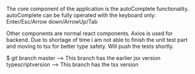 
The core component of the application is the autoComplete functionality.
autoComplete  can be fully operated with the keyboard only:
Enter/Esc/Arrow down/ArrowUp/Tab

Other components are normal react components.
Axios is used for backend.
Due to shortage of time i am not able to finish the unit test part and moving to tsx for better type safety.
Will push the tests shortly.


$ git branch
master --> This branch has the earlier jsx version
typescriptversion --> This branch has the tsx version

